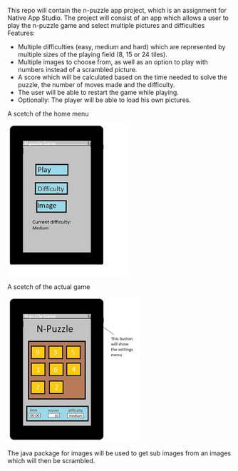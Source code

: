This repo will contain the n-puzzle app project, which is an assignment for Native App Studio.
The project will consist of an app which allows a user to play the n-puzzle game and select multiple pictures and difficulties
Features:
- Multiple difficulties (easy, medium and hard) which are represented by multiple sizes of the playing field (8, 15 or 24 tiles).
- Multiple images to choose from, as well as an option to play with numbers instead of a scrambled picture.
- A score which will be calculated based on the time needed to solve the puzzle, the number of moves made and the difficulty.
- The user will be able to restart the game while playing.
- Optionally: The player will be able to load his own pictures.

A scetch of the home menu

![oms](https://github.com/martward/n-puzzle/raw/master/doc/Menu.png) 

A scetch of the actual game

![oms](https://github.com/martward/n-puzzle/raw/master/doc/scetch_puzzle_app.png)

The java package for images will be used to get sub images from an images which will then be scrambled.

